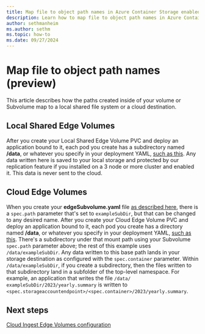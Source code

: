 ```yaml
---
title: Map file to object path names in Azure Container Storage enabled by Azure Arc (preview)
description: Learn how to map file to object path names in Azure Container Storage enabled by Azure Arc.
author: sethmanheim
ms.author: sethm
ms.topic: how-to
ms.date: 09/27/2024
---
```


# Map file to object path names (preview)

This article describes how the paths created inside of your volume or Subvolume map to a local shared file system or a cloud destination.

## Local Shared Edge Volumes

After you create your Local Shared Edge Volume PVC and deploy an application bound to it, each pod you create has a subdirectory named **/data**, or whatever you specify in your deployment YAML, [such as this](local-shared-edge-volumes.md#create-a-local-shared-edge-volumes-persistent-volume-claim-pvc-and-configure-a-pod-against-the-pvc). Any data written here is saved to your local storage and protected by our replication feature if you installed on a 3 node or more cluster and enabled it. This data is never sent to the cloud.

## Cloud Edge Volumes

When you create your **edgeSubvolume.yaml** file [as described here](cloud-ingest-edge-volume-configuration.md#attach-subvolume-to-edge-volume), there is a `spec.path` parameter that's set to `exampleSubDir`, but that can be changed to any desired name. After you create your Cloud Edge Volume PVC and deploy an application bound to it, each pod you create has a directory named **/data**, or whatever you specify in your deployment YAML, [such as this](cloud-ingest-edge-volume-configuration.md#attach-your-app-kubernetes-native-application). There's a subdirectory under that mount path using your Subvolume `spec.path` parameter above; the rest of this example uses `/data/exampleSubDir`. Any data written to this base path lands in your storage destination as configured with the `spec.container` parameter. Within `/data/exampleSubDir`, if you create a subdirectory, then the files written to that subdirectory land in a subfolder of the top-level namespace. For example, an application that writes the file `/data/ exampleSubDir/2023/yearly.summary` is written to `<spec.storageaccountendpoint>/<spec.container>/2023/yearly.summary`.

## Next steps

[Cloud Ingest Edge Volumes configuration](cloud-ingest-edge-volume-configuration.md)
